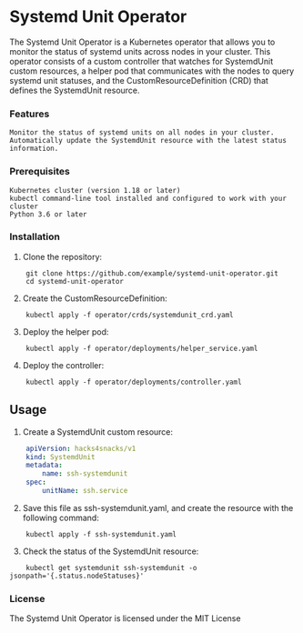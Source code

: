 # Systemd Unit Operator

The Systemd Unit Operator is a Kubernetes operator that allows you to monitor the status of systemd units across nodes in your cluster. This operator consists of a custom controller that watches for SystemdUnit custom resources, a helper pod that communicates with the nodes to query systemd unit statuses, and the CustomResourceDefinition (CRD) that defines the SystemdUnit resource.

### Features

    Monitor the status of systemd units on all nodes in your cluster.
    Automatically update the SystemdUnit resource with the latest status information.

### Prerequisites

    Kubernetes cluster (version 1.18 or later)
    kubectl command-line tool installed and configured to work with your cluster
    Python 3.6 or later

### Installation

1. Clone the repository:

```Shell
    git clone https://github.com/example/systemd-unit-operator.git
    cd systemd-unit-operator
```

2. Create the CustomResourceDefinition:

```Shell
    kubectl apply -f operator/crds/systemdunit_crd.yaml
```

3. Deploy the helper pod:

```Shell
    kubectl apply -f operator/deployments/helper_service.yaml
```

4. Deploy the controller:

```Shell
    kubectl apply -f operator/deployments/controller.yaml
```

## Usage

1. Create a SystemdUnit custom resource:

```yaml
    apiVersion: hacks4snacks/v1
    kind: SystemdUnit
    metadata:
        name: ssh-systemdunit
    spec:
        unitName: ssh.service
```

2. Save this file as ssh-systemdunit.yaml, and create the resource with the following command:

```Shell
    kubectl apply -f ssh-systemdunit.yaml
```

3. Check the status of the SystemdUnit resource:

```Shell
    kubectl get systemdunit ssh-systemdunit -o jsonpath='{.status.nodeStatuses}'
```

### License

The Systemd Unit Operator is licensed under the MIT License
